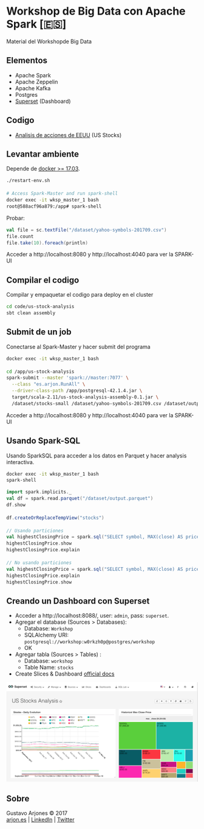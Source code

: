 # Workshop de Big Data con Apache Spark [🇪🇸]
Material del Workshopde Big Data

## Elementos
* Apache Spark
* Apache Zeppelin
* Apache Kafka
* Postgres
* [Superset](http://superset.incubator.apache.org) (Dashboard)

## Codigo
* [Analisis de acciones de EEUU](code/us-stock-analysis) (US Stocks)

## Levantar ambiente
Depende de [docker >= 17.03](https://www.docker.com/community-edition).

```bash
./restart-env.sh

# Access Spark-Master and run spark-shell
docker exec -it wksp_master_1 bash
root@588acf96a879:/app# spark-shell
```
Probar:
```scala
val file = sc.textFile("/dataset/yahoo-symbols-201709.csv")
file.count
file.take(10).foreach(println)
```
Acceder a http://localhost:8080 y http://localhost:4040 para ver la SPARK-UI

## Compilar el codigo
Compilar y empaquetar el codigo para deploy en el cluster

```bash
cd code/us-stock-analysis
sbt clean assembly
```

## Submit de un job
Conectarse al Spark-Master y hacer submit del programa

```bash
docker exec -it wksp_master_1 bash

cd /app/us-stock-analysis
spark-submit --master 'spark://master:7077' \
  --class "es.arjon.RunAll" \
  --driver-class-path /app/postgresql-42.1.4.jar \
  target/scala-2.11/us-stock-analysis-assembly-0.1.jar \
  /dataset/stocks-small /dataset/yahoo-symbols-201709.csv /dataset/output.parquet
```
Acceder a http://localhost:8080 y http://localhost:4040 para ver la SPARK-UI


## Usando Spark-SQL
Usando SparkSQL para acceder a los datos en Parquet y hacer analysis interactiva.

```bash
docker exec -it wksp_master_1 bash
spark-shell
```

```scala
import spark.implicits._
val df = spark.read.parquet("/dataset/output.parquet")
df.show

df.createOrReplaceTempView("stocks")

// Usando particiones
val highestClosingPrice = spark.sql("SELECT symbol, MAX(close) AS price FROM stocks WHERE year=2017 AND month=9 GROUP BY symbol")
highestClosingPrice.show
highestClosingPrice.explain

// No usando particiones
val highestClosingPrice = spark.sql("SELECT symbol, MAX(close) AS price FROM stocks WHERE full_date > '2017-09-01' GROUP BY symbol")
highestClosingPrice.explain
highestClosingPrice.show
```


## Creando un Dashboard con Superset

* Acceder a http://localhost:8088/, user: `admin`, pass: `superset`.
* Agregar el database (Sources > Databases):
  - Database: `Workshop`
  - SQLAlchemy URI: `postgresql://workshop:w0rkzh0p@postgres/workshop`
  - OK
* Agregar tabla (Sources > Tables) :
  - Database: `workshop`
  - Table Name: `stocks`
* Create Slices & Dashboard [official docs](https://superset.incubator.apache.org/tutorial.html#creating-a-slice-and-dashboard)

![Superset Dashboard Example](superset.png)


## Sobre
Gustavo Arjones &copy; 2017  
[arjon.es](http://arjon.es) | [LinkedIn](http://linkedin.com/in/arjones/) | [Twitter](https://twitter.com/arjones)
